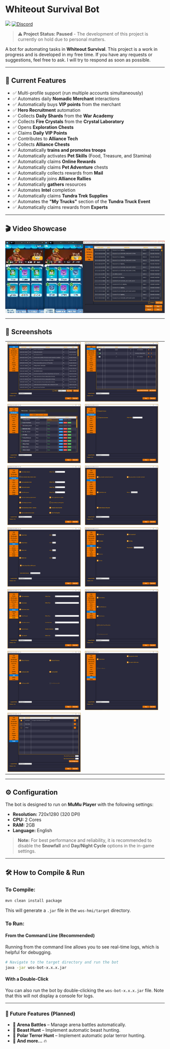 # Whiteout Survival Bot

[![](https://www.buymeacoffee.com/assets/img/custom_images/orange_img.png)](https://buymeacoffee.com/cearivera1z)
[![Discord](https://img.shields.io/badge/Discord-%235865F2.svg?style=for-the-badge&logo=discord&logoColor=white)](https://discord.gg/Wk6YSr6mUp)

> **⚠️ Project Status: Paused** - The development of this project is currently on hold due to personal matters.

A bot for automating tasks in **Whiteout Survival**. This project is a work in progress and is developed in my free time. If you have any requests or suggestions, feel free to ask. I will try to respond as soon as possible.

---

## 📌 Current Features

- ✅ Multi-profile support (run multiple accounts simultaneously)
- ✅ Automates daily **Nomadic Merchant** interactions
- ✅ Automatically buys **VIP points** from the merchant
- ✅ **Hero Recruitment** automation
- ✅ Collects **Daily Shards** from the **War Academy**
- ✅ Collects **Fire Crystals** from the **Crystal Laboratory**
- ✅ Opens **Exploration Chests**
- ✅ Claims **Daily VIP Points**
- ✅ Contributes to **Alliance Tech**
- ✅ Collects **Alliance Chests**
- ✅ Automatically **trains and promotes troops**
- ✅ Automatically activates **Pet Skills** (Food, Treasure, and Stamina)
- ✅ Automatically claims **Online Rewards**
- ✅ Automatically claims **Pet Adventure** chests
- ✅ Automatically collects rewards from **Mail**
- ✅ Automatically joins **Alliance Rallies**
- ✅ Automatically **gathers** resources
- ✅ Automates **Intel** completion
- ✅ Automatically claims **Tundra Trek Supplies**
- ✅ Automates the **"My Trucks"** section of the **Tundra Truck Event**
- ✅ Automatically claims rewards from **Experts**

---
## 🎬 Video Showcase

[![SHOWCASE](./images/picture_yt.png)](https://www.youtube.com/watch?v=Nnjv68xiIV0)

---

## 📸 Screenshots

| | | |
|:----------------------------------------------------------:|:----------------------------------------------------------:|:----------------------------------------------------------:|
| ![image1](./images/picture1.png) | ![image2](./images/picture2.png) |
| ![image3](./images/picture3.png) | ![image4](./images/picture4.png) | 
| ![image5](./images/picture5.png) | ![image6](./images/picture6.png) |
| ![image7](./images/picture7.png) | ![image8](./images/picture8.png) |
| ![image9](./images/picture9.png) | ![image10](./images/picture10.png) |
| ![image11](./images/picture11.png) | ![image12](./images/picture12.png) |
| ![image13](./images/picture13.png) |

---

## ⚙️ Configuration

The bot is designed to run on **MuMu Player** with the following settings:

- **Resolution:** 720x1280 (320 DPI)  
- **CPU:** 2 Cores  
- **RAM:** 2GB 
- **Language:** English

> **Note:** For best performance and reliability, it is recommended to disable the **Snowfall** and **Day/Night Cycle** options in the in-game settings.

---

## 🛠️ How to Compile & Run

### To Compile:

```sh
mvn clean install package
```
This will generate a `.jar` file in the `wos-hmi/target` directory.

### To Run:

#### From the Command Line (Recommended)
Running from the command line allows you to see real-time logs, which is helpful for debugging.
```sh
# Navigate to the target directory and run the bot
java -jar wos-bot-x.x.x.jar
```

#### With a Double-Click
You can also run the bot by double-clicking the `wos-bot-x.x.x.jar` file. Note that this will not display a console for logs.

---

### 🚀 Future Features (Planned)
- 🔹 **Arena Battles** – Manage arena battles automatically.
- 🔹 **Beast Hunt** – Implement automatic beast hunting.
- 🔹 **Polar Terror Hunt** – Implement automatic polar terror hunting.
- 🔹 **And more...** 🔥





